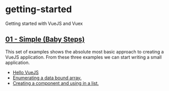 # getting-started
Getting started with VueJS and Vuex

## [01 - Simple (Baby Steps)](https://github.com/Atlanta-VueJS/getting-started/tree/master/01.Simple)

This set of examples shows the absolute most basic approach to creating a VueJS application.  From these three examples we can start writing a small application.

* [Hello VueJS](https://atlanta-vuejs.github.io/getting-started/01.Simple/index.html)
* [Enumerating a data bound array.](https://atlanta-vuejs.github.io/getting-started/01.Simple/index2.html)
* [Creating a component and using in a list.](https://atlanta-vuejs.github.io/getting-started/01.Simple/index3.html)
 